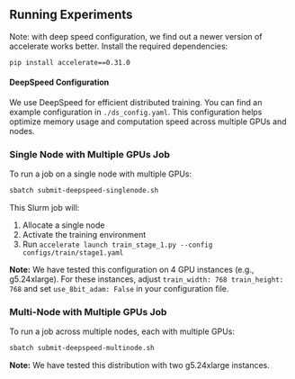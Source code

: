 ## Running Experiments


Note: with deep speed configuration, we find out a newer version of accelerate works better. 
Install the required dependencies:
   ```
   pip install accelerate==0.31.0
   ```

#### DeepSpeed Configuration

We use DeepSpeed for efficient distributed training. You can find an example configuration in `./ds_config.yaml`. This configuration helps optimize memory usage and computation speed across multiple GPUs and nodes.

### Single Node with Multiple GPUs Job

To run a job on a single node with multiple GPUs:

```bash
sbatch submit-deepspeed-singlenode.sh
```

This Slurm job will:
1. Allocate a single node
2. Activate the training environment
3. Run `accelerate launch train_stage_1.py --config configs/train/stage1.yaml`

**Note:** We have tested this configuration on 4 GPU instances (e.g., g5.24xlarge). For these instances, adjust `train_width: 768 train_height: 768` and set `use_8bit_adam: False` in your configuration file.

### Multi-Node with Multiple GPUs Job

To run a job across multiple nodes, each with multiple GPUs:

```bash
sbatch submit-deepspeed-multinode.sh
```

**Note:** We have tested this distribution with two g5.24xlarge instances.

